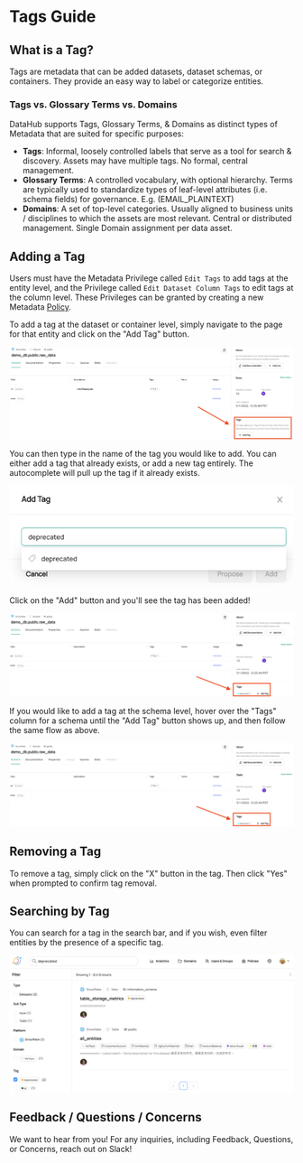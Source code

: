 # Tags Guide

## What is a Tag? 


Tags are metadata that can be added datasets, dataset schemas, or containers. They provide an easy way to label or categorize entities. 

### Tags vs. Glossary Terms vs. Domains

DataHub supports Tags, Glossary Terms, & Domains as distinct types of Metadata that are suited for specific purposes:

- **Tags**: Informal, loosely controlled labels that serve as a tool for search & discovery. Assets may have multiple tags. No formal, central management.
- **Glossary Terms**: A controlled vocabulary, with optional hierarchy. Terms are typically used to standardize types of leaf-level attributes (i.e. schema fields) for governance. E.g. (EMAIL_PLAINTEXT)
- **Domains**: A set of top-level categories. Usually aligned to business units / disciplines to which the assets are most relevant. Central or distributed management. Single Domain assignment per data asset.


## Adding a Tag

Users must have the Metadata Privilege called `Edit Tags` to add tags at the entity level, and the Privilege called `Edit Dataset Column Tags` to edit tags at the column level. These Privileges
can be granted by creating a new Metadata [Policy](authorization/policies.md).

To add a tag at the dataset or container level, simply navigate to the page for that entity and click on the "Add Tag" button. 

![](./imgs/add-tag.png)

You can then type in the name of the tag you would like to add. You can either add a tag that already exists, or add a new tag entirely. The autocomplete will pull up the tag if it already exists.

![](./imgs/add-tag-search.png)

Click on the "Add" button and you'll see the tag has been added!

![](./imgs/added-tag.png)

If you would like to add a tag at the schema level, hover over the "Tags" column for a schema until the "Add Tag" button shows up, and then follow the same flow as above.

![](./imgs/added-tag.png)

## Removing a Tag

To remove a tag, simply click on the "X" button in the tag. Then click "Yes" when prompted to confirm tag removal.


## Searching by Tag

You can search for a tag in the search bar, and if you wish, even filter entities by the presence of a specific tag.

![](./imgs/search-tag.png)


## Feedback / Questions / Concerns

We want to hear from you! For any inquiries, including Feedback, Questions, or Concerns, reach out on Slack!